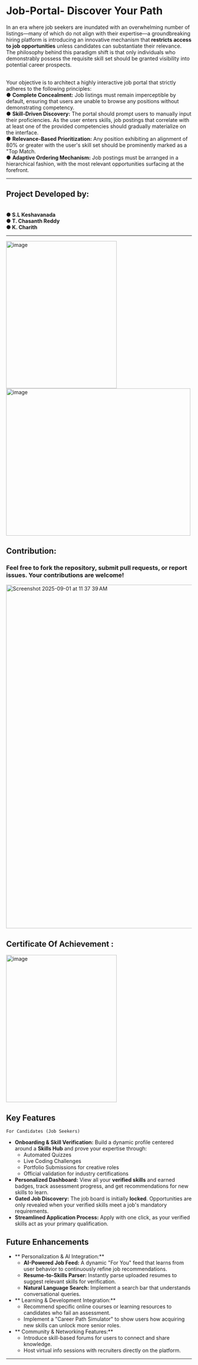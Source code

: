# Job-Portal- Discover Your Path
In an era where job seekers are inundated with an overwhelming number of listings—many
of which do not align with their expertise—a groundbreaking hiring platform is introducing an
innovative mechanism that<b> restricts access to job opportunities</b> unless candidates can
substantiate their relevance. The philosophy behind this paradigm shift is that only
individuals who demonstrably possess the requisite skill set should be granted visibility into
potential career prospects.

<br>
Your objective is to architect a highly interactive job portal that strictly adheres to the
following principles:
<br>
●
<b>Complete Concealment:</b> Job listings must remain imperceptible by default, ensuring
that users are unable to browse any positions without demonstrating competency.
<br>
●
<b>Skill-Driven Discovery:</b> The portal should prompt users to manually input their
proficiencies. As the user enters skills, job postings that correlate with at least one of
the provided competencies should gradually materialize on the interface.
<br>
●
<b>Relevance-Based Prioritization:</b> Any position exhibiting an alignment of 80% or
greater with the user's skill set should be prominently marked as a "Top Match.
<br>
●
<b>Adaptive Ordering Mechanism:</b> Job postings must be arranged in a hierarchical
fashion, with the most relevant opportunities surfacing at the forefront.
<hr>
<h2>Project Developed by:</h2><br>
  ●<b> S.L Keshavanada 
    <br>
  ● T. Chasanth Reddy
    <br>
  ● K. Charith</b><br>
  <hr>
  
  <img width="300" height="400" alt="image" src="https://github.com/user-attachments/assets/8f34313e-4304-4941-b80d-51fb5c40d8b5" />
  <img width="500" height="400" alt="image" src="https://github.com/user-attachments/assets/93554b8f-3bcc-4b0a-8910-8b669d0429ab" />
 <h2>Contribution: </h2>
 <h3>Feel free to fork the repository, submit pull requests, or report issues. Your contributions are welcome!</h3>
  <img width="1680" height="933" alt="Screenshot 2025-09-01 at 11 37 39 AM" src="https://github.com/user-attachments/assets/c9af0ede-249f-4745-833c-e8678f130a80" />
  <h2>Certificate Of Achievement :</h2>
  <img width="300" height="400" alt="image" src="https://github.com/user-attachments/assets/a32a0194-772a-49d1-a0d2-86d88bafe484" />

 <h2> Key Features</h2>

    For Candidates (Job Seekers)
  
  
  <ul>
      <li>
        <strong>Onboarding & Skill Verification:</strong> Build a dynamic profile centered around a <strong>Skills Hub</strong> and prove your expertise through:
        <ul>
          <li>Automated Quizzes</li>
          <li>Live Coding Challenges </li>
          <li>Portfolio Submissions for creative roles</li>
          <li>Official validation for industry certifications</li>
        </ul>
      </li>
      <li>
        <strong>Personalized Dashboard:</strong> View all your <strong>verified skills</strong> and earned badges, track assessment progress, and get recommendations for new skills to learn.
      </li>
      <li>
        <strong>Gated Job Discovery:</strong> The job board is initially <strong>locked</strong>. Opportunities are only revealed when your verified skills meet a job's mandatory requirements.
      </li>
      <li>
        <strong>Streamlined Application Process:</strong> Apply with one click, as your verified skills act as your primary qualification.
      </li>
    </ul>
  <h2>Future Enhancements</h2>

* ** Personalization & AI Integration:**
    * **AI-Powered Job Feed:** A dynamic "For You" feed that learns from user behavior to continuously refine job recommendations.
    * **Resume-to-Skills Parser:** Instantly parse uploaded resumes to suggest relevant skills for verification.
    * **Natural Language Search:** Implement a search bar that understands conversational queries.
* ** Learning & Development Integration:**
    * Recommend specific online courses or learning resources to candidates who fail an assessment.
    * Implement a "Career Path Simulator" to show users how acquiring new skills can unlock more senior roles.
* ** Community & Networking Features:**
    * Introduce skill-based forums for users to connect and share knowledge.
    * Host virtual info sessions with recruiters directly on the platform.

---


  
  
  
  

